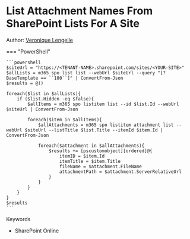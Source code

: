# List Attachment Names From SharePoint Lists For A Site

Author: [Veronique Lengelle](https://twitter.com/veronicageek)

=== "PowerShell"

    ```powershell
    $siteUrl = "https://<TENANT-NAME>.sharepoint.com/sites/<YOUR-SITE>"
    $allLists = m365 spo list list --webUrl $siteUrl --query "[?BaseTemplate == ``100``]" | ConvertFrom-Json
    $results = @()

    foreach($list in $allLists){
        if ($list.Hidden -eq $false){ 
            $allItems = m365 spo listitem list --id $list.Id --webUrl $siteUrl | ConvertFrom-Json
            
            foreach($item in $allItems){
                $allAttachments = m365 spo listitem attachment list --webUrl $siteUrl --listTitle $list.Title --itemId $item.Id | ConvertFrom-Json
                
                foreach($attachment in $allAttachments){
                    $results += [pscustomobject][ordered]@{
                        itemID = $item.Id
                        itemTitle = $item.Title
                        fileName = $attachment.FileName
                        attachmentPath = $attachment.ServerRelativeUrl
                    }
                }
            }
        }
    }
    $results
    ```

Keywords

- SharePoint Online
